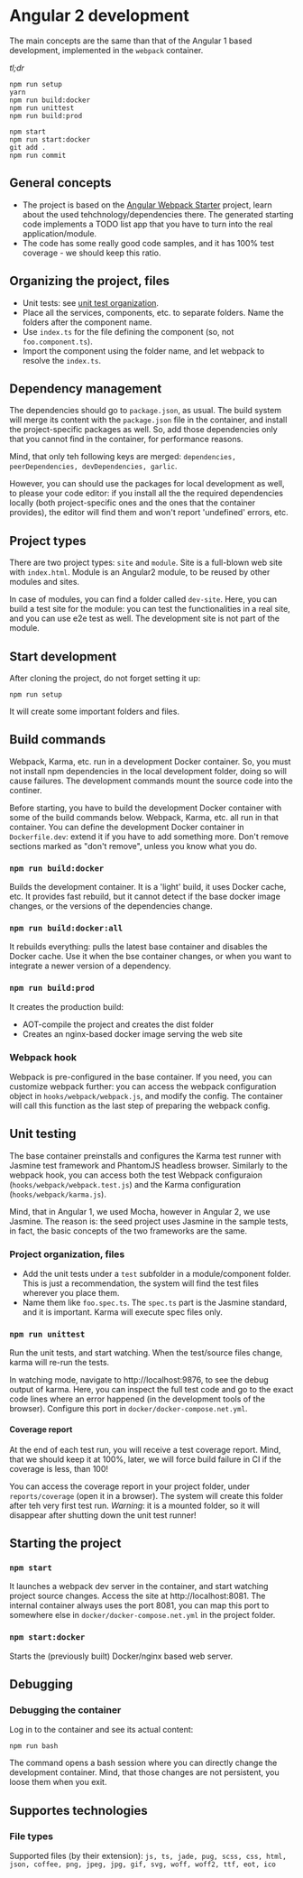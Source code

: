 # Angular 2 development

The main concepts are the same than that of the Angular 1 based development, implemented in the `webpack` container.

_tl;dr_

```
npm run setup
yarn
npm run build:docker
npm run unittest
npm run build:prod

npm start
npm run start:docker
git add .
npm run commit
```

## General concepts

* The project is based on the [Angular Webpack Starter](https://github.com/AngularClass/angular2-webpack-starter) project, learn about the used tehchnology/dependencies there. The generated starting code implements a TODO list app that you have to turn into the real application/module.
* The code has some really good code samples, and it has 100% test coverage - we should keep this ratio.

## Organizing the project, files

* Unit tests: see [unit test organization](#unit-testing).
* Place all the services, components, etc. to separate folders. Name the folders after the component name.
* Use `index.ts` for the file defining the component (so, not `foo.component.ts`).
* Import the component using the folder name, and let webpack to resolve the `index.ts`.

## Dependency management

The dependencies should go to `package.json`, as usual. The build system will merge its content with the `package.json` file in the container, and install the project-specific packages as well. So, add those dependencies only that you cannot find in the container, for performance reasons.

Mind, that only teh following keys are merged: `dependencies, peerDependencies, devDependencies, garlic`.

However, you can should use the packages for local development as well, to please your code editor: if you install all the the required dependencies locally (both project-specific ones and the ones that the container provides), the editor will find them and won't report 'undefined' errors, etc.

## Project types

There are two project types: `site` and `module`. Site is a full-blown web site with `index.html`. Module is an Angular2 module, to be reused by other modules and sites.

In case of modules, you can find a folder called `dev-site`. Here, you can build a test site for the module: you can test the functionalities in a real site, and you can use e2e test as well. The development site is not part of the module.

## Start development

After cloning the project, do not forget setting it up:

`npm run setup`

It will create some important folders and files.

## Build commands

Webpack, Karma, etc. run in a development Docker container. So, you must not install npm dependencies in the local development folder, doing so will cause failures. The development commands mount the source code into the continer.

Before starting, you have to build the development Docker container with some of the build commands below. Webpack, Karma, etc. all run in that container. You can define the development Docker container in `Dockerfile.dev`: extend it if you have to add something more. Don't remove sections marked as "don't remove", unless you know what you do.

### `npm run build:docker`

Builds the development container. It is a 'light' build, it uses Docker cache, etc. It provides fast rebuild, but it cannot detect if the base docker image changes, or the versions of the dependencies change.

### `npm run build:docker:all`

It rebuilds everything: pulls the latest base container and disables the Docker cache. Use it when the bse container changes, or when you want to integrate a newer version of a dependency.

### `npm run build:prod`

It creates the production build:

* AOT-compile the project and creates the dist folder
* Creates an nginx-based docker image serving the web site

### Webpack hook

Webpack is pre-configured in the base container. If you need, you can customize webpack further: you can access the webpack configuration object in `hooks/webpack/webpack.js`, and modify the config. The container will call this function as the last step of preparing the webpack config. 

## Unit testing

The base container preinstalls and configures the Karma test runner with Jasmine test framework and PhantomJS headless browser. Similarly to the webpack hook, you can access both the test Webpack configuraion (`hooks/webpack/webpack.test.js`) and the Karma configuration (`hooks/webpack/karma.js`).

Mind, that in Angular 1, we used Mocha, however in Angular 2, we use Jasmine. The reason is: the seed project uses Jasmine in the sample tests, in fact, the basic concepts of the two frameworks are the same.

### Project organization, files

* Add the unit tests under a `test` subfolder in a module/component folder. This is just a recommendation, the system will find the test files wherever you place them.
* Name them like `foo.spec.ts`. The `spec.ts` part is the Jasmine standard, and it is important. Karma will execute spec files only.

### `npm run unittest`

Run the unit tests, and start watching. When the test/source files change, karma will re-run the tests. 

In watching mode, navigate to http://localhost:9876, to see the debug output of karma. Here, you can inspect the full test code and go to the exact code lines where an error happened (in the development tools of the browser). Configure this port in `docker/docker-compose.net.yml`.

#### Coverage report

At the end of each test run, you will receive a test coverage report. Mind, that we should keep it at 100%, later, we will force build failure in CI if the coverage is less, than 100!

You can access the coverage report in your project folder, under `reports/coverage` (open it in a browser). The system will create this folder after teh very first test run. _Warning_: it is a mounted folder, so it will disappear after shutting down the unit test runner!

## Starting the project

### `npm start`

It launches a webpack dev server in the container, and start watching project source changes. Access the site at http://localhost:8081. The internal container always uses the port 8081, you can map this port to somewhere else in `docker/docker-compose.net.yml` in the project folder.

### `npm start:docker`

Starts the (previously built) Docker/nginx based web server.

## Debugging

### Debugging the container

Log in to the container and see its actual content:

```npm run bash```

The command opens a bash session where you can directly change the development container. Mind, that those changes are not persistent, you loose them when you exit.

## Supportes technologies

### File types

Supported files (by their extension): `js, ts, jade, pug, scss, css, html, json, coffee, png, jpeg, jpg, gif, svg, woff, woff2, ttf, eot, ico`
